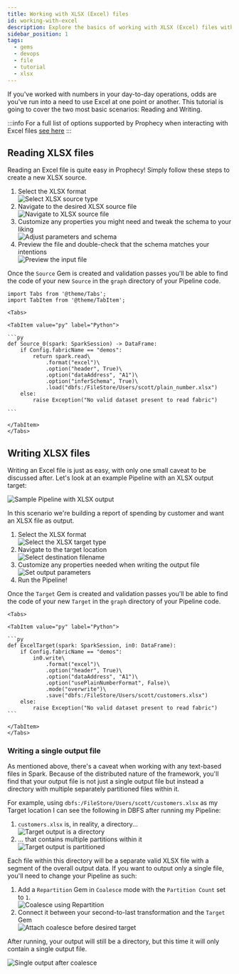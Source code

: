 ```yaml
---
title: Working with XLSX (Excel) files
id: working-with-excel
description: Explore the basics of working with XLSX (Excel) files with Prophecy
sidebar_position: 1
tags:
  - gems
  - devops
  - file
  - tutorial
  - xlsx
---
```


If you've worked with numbers in your day-to-day operations, odds are you've run into a need to use Excel at one point or another. This tutorial is going to cover the two most basic scenarios: Reading and Writing.

:::info
For a full list of options supported by Prophecy when interacting with Excel files [see here](/Spark/gems/source-target/file/xlsx.md)
:::

## Reading XLSX files

Reading an Excel file is quite easy in Prophecy! Simply follow these steps to create a new XLSX source.

1. Select the XLSX format <br />![Select XLSX source type](img/xlsx_src_1.png)<br />
2. Navigate to the desired XLSX source file <br />![Navigate to XLSX source file](img/xlsx_src_2.png)<br />
3. Customize any properties you might need and tweak the schema to your liking <br />![Adjust parameters and schema](img/xlsx_src_3.png) <br />
4. Preview the file and double-check that the schema matches your intentions <br />![Preview the input file](img/xlsx_src_4.png)

Once the `Source` Gem is created and validation passes you'll be able to find the code of your new `Source` in the `graph` directory of your Pipeline code.

````mdx-code-block
import Tabs from '@theme/Tabs';
import TabItem from '@theme/TabItem';

<Tabs>

<TabItem value="py" label="Python">

```py
def Source_0(spark: SparkSession) -> DataFrame:
    if Config.fabricName == "demos":
        return spark.read\
            .format("excel")\
            .option("header", True)\
            .option("dataAddress", "A1")\
            .option("inferSchema", True)\
            .load("dbfs:/FileStore/Users/scott/plain_number.xlsx")
    else:
        raise Exception("No valid dataset present to read fabric")

```

</TabItem>
</Tabs>
````

## Writing XLSX files

Writing an Excel file is just as easy, with only one small caveat to be discussed after. Let's look at an example Pipeline with an XLSX output target:

![Sample Pipeline with XLSX output](img/xlsx_tgt_0.png)

In this scenario we're building a report of spending by customer and want an XLSX file as output.

1. Select the XLSX format <br />![Select the XLSX target type](img/xlsx_tgt_1.png)<br />
2. Navigate to the target location <br />![Select destination filename](img/xlsx_tgt_2.png)<br />
3. Customize any properties needed when writing the output file <br />![Set output parameters](img/xlsx_tgt_3.png)<br />
4. Run the Pipeline!

Once the `Target` Gem is created and validation passes you'll be able to find the code of your new `Target` in the `graph` directory of your Pipeline code.

````mdx-code-block
<Tabs>

<TabItem value="py" label="Python">

```py
def ExcelTarget(spark: SparkSession, in0: DataFrame):
    if Config.fabricName == "demos":
        in0.write\
            .format("excel")\
            .option("header", True)\
            .option("dataAddress", "A1")\
            .option("usePlainNumberFormat", False)\
            .mode("overwrite")\
            .save("dbfs:/FileStore/Users/scott/customers.xlsx")
    else:
        raise Exception("No valid dataset present to read fabric")
```

</TabItem>
</Tabs>
````

### Writing a single output file

As mentioned above, there's a caveat when working with any text-based files in Spark. Because of the distributed nature of the framework, you'll find that your output file is not just a single output file but instead a directory with multiple separately partitioned files within it.

For example, using `dbfs:/FileStore/Users/scott/customers.xlsx` as my Target location I can see the following in DBFS after running my Pipeline:

1. `customers.xlsx` is, in reality, a directory...<br />![Target output is a directory](img/xlsx_tgt_4.png)<br />
2. ... that contains multiple partitions within it<br />![Target output is partitioned](img/xlsx_tgt_5.png)<br />

Each file within this directory will be a separate valid XLSX file with a segment of the overall output data. If you want to output only a single file, you'll need to change your Pipeline as such:

1. Add a `Repartition` Gem in `Coalesce` mode with the `Partition Count` set to `1`. <br />![Coalesce using Repartition](img/xlsx_tgt_5.5.png)<br />
2. Connect it between your second-to-last transformation and the `Target` Gem<br />![Attach coalesce before desired target](img/xlsx_tgt_6.png)<br />

After running, your output will still be a directory, but this time it will only contain a single output file.

![Single output after coalesce](img/xlsx_tgt_7.png)
